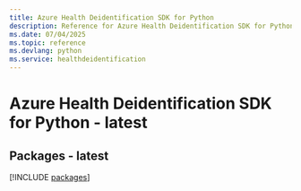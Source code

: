 ```yaml
---
title: Azure Health Deidentification SDK for Python
description: Reference for Azure Health Deidentification SDK for Python
ms.date: 07/04/2025
ms.topic: reference
ms.devlang: python
ms.service: healthdeidentification
---
```

# Azure Health Deidentification SDK for Python - latest
## Packages - latest
[!INCLUDE [packages](health-deidentification-index.md)]